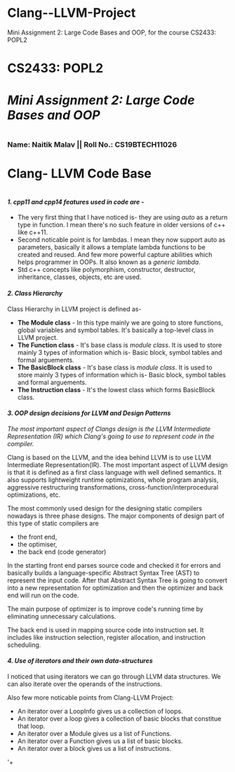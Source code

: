 # Clang--LLVM-Project
Mini Assignment 2: Large Code Bases and OOP, for the course CS2433: POPL2


#       **CS2433: POPL2**
#       ***Mini Assignment 2: Large Code Bases and OOP***
# 
### Name: Naitik Malav || Roll No.: CS19BTECH11026
# 
# Clang- LLVM Code Base
# 

#### *1. cpp11 and cpp14 features used in code are -*
- The very first thing that I have noticed is- they are using *auto* as a return type in function. I mean there's no such feature in older versions of c++ like c++11.
- Second noticable point is for lambdas. I mean they now support auto as parameters,  basically it allows a template lambda functions to be created and reused. And few more powerful capture abilities which helps programmer in OOPs. It also known as a *generic lambda*.
- Std c++ concepts like polymorphism, constructor, destructor, inheritance, classes, objects, etc are used.


#### *2. Class Hierarchy*
Class Hierarchy in LLVM project is defined as-
- **The Module class** - In this type mainly we are going to store functions, global variables and symbol tables. It's basically a top-level class in LLVM project.
- **The Function class** - It's base class is *module class*. It is used to store mainly 3 types of information which is- Basic block, symbol tables and formal arguements.
- **The BasicBlock class** - It's base class is *module class*. It is used to store mainly 3 types of information which is- Basic block, symbol tables and formal arguements.
- **The Instruction class** - It's the lowest class which forms BasicBlock class.

#### *3. OOP design decisions for LLVM and Design Patterns*

*The most important aspect of Clangs design is the LLVM Intermediate Representation (IR) which Clang's going to use to represent code in the compiler.*

Clang is based on the LLVM, and the idea behind LLVM is to use LLVM Intermediate Representation(IR). The most important aspect of LLVM design is that it is defined as a first class language with well defined semantics. It also supports lightweight runtime optimizations, whole program analysis, aggressive restructuring transformations, cross-function/interprocedural optimizations, etc. 

The most commonly used design for the designing static compilers nowadays is three phase designs. The major components of design part of this type of static compilers are 
- the front end,
- the optimiser,
- the back end (code generator)

In the starting front end parses source code and checked it for errors and basically builds a language-specific Abstract Syntax Tree (AST) to represent the input code. After that Abstract Syntax Tree is going to convert into a new representation for optimization and then the optimizer and back end will run on the code.

The main purpose of optimizer is to improve code's running time by eliminating unnecessary calculations. 

The back end is used in mapping source code into instruction set. It includes like instruction selection, register allocation, and instruction scheduling.

#### *4. Use of iterators and their own data-structures*
I noticed that using iterators we can go through LLVM data structures. We can also iterate over the operands of the instructions.

Also few more noticable points from Clang-LLVM Project:
- An iterator over a LoopInfo gives us a collection of loops.
- An iterator over a loop gives a collection of basic blocks that constitue that loop.
- An iterator over a Module gives us a list of Functions.
- An iterator over a Function gives us  a list of basic blocks.
- An iterator over a block gives us a list of instructions.

'+
